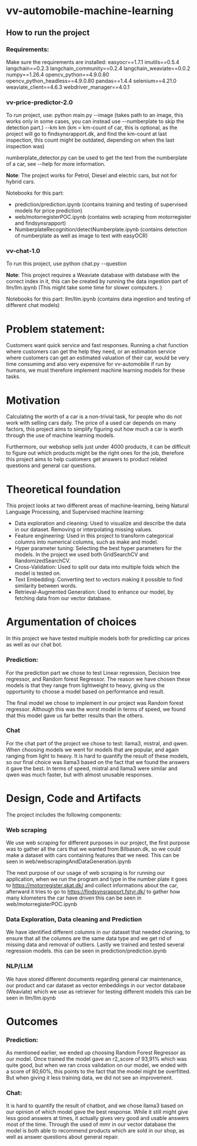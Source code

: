 # vv-automobile-machine-learning

## How to run the project 

### Requirements:
Make sure the requirements are installed:
easyocr==1.7.1
imutils==0.5.4
langchain==0.2.3
langchain_community==0.2.4
langchain_weaviate==0.0.2
numpy==1.26.4
opencv_python==4.9.0.80
opencv_python_headless==4.9.0.80
pandas==1.4.4
selenium==4.21.0
weaviate_client==4.6.3
webdriver_manager==4.0.1

### vv-price-predictor-2.0
To run project, use: python main.py --image (takes path to an image, this works only in some cases, you can instead use --numberplate to skip the detection part.) --km km (km = km-count of car, this is optional, as the project will go to findsynsrapport.dk, and find the km-count at last inspection, this count might be outdated, depending on when the last inspection was)

numberplate_detector.py can be used to get the text from the numberplate of a car, see --help for more information.

**Note**: The project works for Petrol, Diesel and electric cars, but not for hybrid cars. 


Notebooks for this part: 
- prediction/prediction.ipynb (contains training and testing of supervised models for price prediction)
- web/motorregisterPOC.ipynb (contains web scraping from motorregister and findsynsrapport)
- NumberplateRecognition/detectNumberplate.ipynb (contains detection of numberplate as well as image to text with easyOCR)


### vv-chat-1.0
To run this project, use python chat.py --question

**Note**: This project requires a Weaviate database with database with the correct index in it, this can be created by running the data ingestion part of llm/llm.ipynb (This might take some time for slower computers. )

Notebooks for this part:
llm/llm.ipynb (contains data ingestion and testing of different chat models)


# Problem statement:
Customers want quick service and fast responses. Running a chat function where customers can get the help they need, or an estimation service where customers can get an estimated valuation of their car, would be very time consuming and also very expensive for vv-automobile if run by humans, we must therefore implement machine learning models for these tasks. 


# Motivation
Calculating the worth of a car is a non-trivial task, for people who do not work with selling cars daily. The price of a used car depends on many factors, this project aims to simplify figuring out how much a car is worth through the use of machine learning models. 

Furthermore, our webshop sells just under 4000 products, it can be difficult to figure out which products might be the right ones for the job, therefore this project aims to help customers get answers to product related questions and general car questions. 

# Theoretical foundation
This project looks at two different areas of machine-learning, being Natural Language Processing, and Supervised machine learning:
- Data exploration and cleaning: Used to visualize and describe the data in our dataset. Removing or interpolating missing values. 
- Feature engineering: Used in this project to transform categorical columns into numerical columns, such as make and model.
- Hyper parameter tuning: Selecting the best hyper parameters for the models. In the project we used both GridSearchCV and RandomizedSearchCV.
- Cross-Validation: Used to split our data into multiple folds which the model is tested on. 
- Text Embedding: Converting text to vectors making it possible to find similarity between words.
- Retrieval-Augmented Generation: Used to enhance our model, by fetching data from our vector database.



# Argumentation of choices
In this project we have tested multiple models both for predicting car prices as well as our chat bot. 

### Prediction:
For the prediction part we chose to test Linear regression, Decision tree regressor, and Random forest Regressor. The reason we have chosen these models is that they range from lightweight to heavy, giving us the opportunity to choose a model based on performance and result. 

The final model we chose to implement in our project was Random forest regressor. Although this was the worst model in terms of speed, we found that this model gave us far better results than the others.

### Chat
For the chat part of the project we chose to test: llama3, mistral, and qwen. When choosing models we went for models that are popular, and again ranging from light to heavy. It is hard to quantify the result of these models, so our final choice was llama3 based on the fact that we found the answers it gave the best. In terms of speed, mistral and llama3 were similar and qwen was much faster, but with almost unusable responses. 


# Design, Code and Artifacts
The project includes the following components:

### Web scraping 
We use web scraping for different purposes in our project, the first purpose was to gather all the cars that we wanted from Bilbasen.dk, so we could make a dataset with cars containing features that we need. This can be seen in web/webscrapingAndDataGeneration.ipynb 

The next purpose of our usage of web scraping is for running our application, when we run the program and type in the number plate it goes to https://motorregister.skat.dk/ and collect informations about the car, afterward it tries to go to https://findsynsrapport.fstyr.dk/ to gather how many kilometers the car have driven this can be seen in web/motorregisterPOC.ipynb  

### Data Exploration, Data cleaning and Prediction
We have identified different columns in our dataset that needed cleaning, to ensure that all the columns are the same data type and we get rid of missing data and removal of outliers.
Lastly we trained and tested several regression models. 
this can be seen in prediction/prediction.ipynb

### NLP/LLM
We have stored different documents regarding general car maintenance, our product and car dataset as vector embeddings in our vector database (Weaviate) which we use as retriever for testing different models this can be seen in llm/llm.ipynb


# Outcomes
### Prediction:
As mentioned earlier, we ended up choosing Random Forest Regressor as our model. Once trained the model gave an r2_score of 93,91% which was quite good, but when we ran cross validation on our model, we ended with a score of 80,60%, this points to the fact that the model might be overfitted. But when giving it less training data, we did not see an improvement. 

### Chat:
It is hard to quantify the result of chatbot, and we chose llama3 based on our opinion of which model gave the best response. While it still might give less good answers at times, it actually gives very good and usable answers most of the time. Through the used of mmr in our vector database the model is both able to recommend products which are sold in our shop, as well as answer questions about general repair. 











